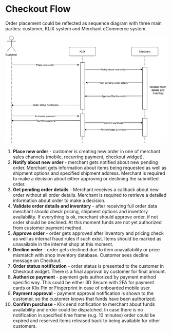 # Checkout Flow

Order placement could be reflected as sequence diagram with three main parties: customer, KLiX system and Merchant eCommerce system.

![alt_text](images/checkout_flow.png "Checkout flow sequence diagram")

1. **Place new order** - customer is creating new order in one of merchant sales channels (mobile, recurring payment, checkout widget). 
2. **Notify about new order** - merchant gets notified about new pending order. Merchant gets information about items being requested as well as shipment options and specified shipment address. Merchant is required to make a decision about either approving or declining the submitted order.
3. **Get pending order details** - Merchant receives a callback about new order without all order details. Merchant is required to retrieve a detailed information about order to make a decision.
4. **Validate order details and inventory** - after receiving full order data merchant should check pricing, shipment options and inventory availability. If everything is ok, merchant should approve order, if not order should be declined. At this moment funds are not yet authorized from customer payment method.
5. **Approve order** - order gets approved after inventory and pricing check as well as internal fraud rules if such exist. Items should be marked as unavailable in the internet shop at this moment.
6. **Decline order** - order gets declined due to item unavailability or price mismatch with shop inventory database. Customer sees decline message on Checkout.
7. **Order status notification** - order status is presented to the customer in Checkout widget. There is a final approval by customer for final amount.
8. **Authorize payment** - payment gets authorized by payment method specific way. This could be either 3D Secure with 2FA for payment cards or Klix Pin or Fingerprint in case of onboarded mobile user.
9. **Payment approval** - payment approval notification is shown to the customer, so the customer knows that funds have been authorized.
10. **Confirm purchase** - Klix send notification to merchant about funds availability and order could be dispatched. In case there is no notification in specified time frame (e.g. 10 minutes) order could be expired and reserved items released back to being available for other customers.
